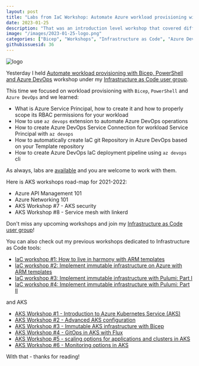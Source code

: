 ```yaml
---
layout: post
title: "Labs from IaC Workshop: Automate Azure workload provisioning with Bicep, Powershell and Azure DevOps"
date: 2023-01-25
description: "That was an introduction level workshop that covered different aspects of workload provisioning with Bicep, PowerShell and Azure DevOps."
image: "/images/2023-01-25-logo.png"
categories: ["Bicep", "Workshops", "Infrastructure as Code", "Azure DevOps", "Azure AD", "PowerShell"]
githubissuesid: 36
---
```


![logo](/images/2023-01-25-logo.png)

Yesterday I held [Automate workload provisioning with Bicep, PowerShell and Azure DevOps](https://www.meetup.com/infrastructure-as-code-user-group-oslo/events/285739597/) workshop under my [Infrastructure as Code user group](https://www.meetup.com/Infrastructure-As-Code-User-Group-Oslo).

This time we focused on workload provisioning with `Bicep`, `PowerShell` and `Azure DevOps` and we learned:

* What is Azure Service Principal, how to create it and how to properly scope its RBAC permissions for your workload
* How to use `az devops` extension to automate Azure DevOps operations
* How to create Azure DevOps Service Connection for workload Service Principal with `az devops`
* How to automatically create IaC git Repository in Azure DevOps based on your Template repository
* How to create Azure DevOps IaC deployment pipeline using `az devops` cli

As always, labs are [available](https://github.com/evgenyb/iac-workshops/tree/main/iac-with-azure-devops) and you are welcome to work with them.

Here is AKS workshops road-map for 2021-2022:

* Azure API Management 101
* Azure Networking 101
* AKS Workshop #7 - AKS security
* AKS Workshop #8 - Service mesh with linkerd

Don't miss any upcoming workshops and join my [Infrastructure as Code user group](https://www.meetup.com/Infrastructure-As-Code-User-Group-Oslo)!

You can also check out my previous workshops dedicated to Infrastructure as Code tools:

* [IaC workshop #1: How to live in harmony with ARM templates](https://borzenin.com/iac-ws1-labs/)
* [IaC workshop #2: Implement immutable infrastructure on Azure with ARM templates](https://borzenin.com/iac-ws2-labs/)
* [IaC workshop #3: Implement immutable infrastructure with Pulumi: Part I](https://borzenin.com/iac-ws3-labs/)
* [IaC workshop #4: Implement immutable infrastructure with Pulumi: Part II](https://borzenin.com/iac-ws4-labs/)

and AKS

* [AKS Workshop #1 - Introduction to Azure Kubernetes Service (AKS)](https://borzenin.com/azure-kubernetes-service-aks-workshop-1-labs/)
* [AKS Workshop #2 - Advanced AKS configuration](https://borzenin.com/azure-kubernetes-service-aks-workshop-2-labs/)
* [AKS Workshop #3 - Immutable AKS infrastructure with Bicep](https://borzenin.com/azure-kubernetes-service-aks-workshop-3-labs/)
* [AKS Workshop #4 - GitOps in AKS with Flux](https://borzenin.com/azure-kubernetes-service-aks-workshop-4-labs/)
* [AKS Workshop #5 - scaling options for applications and clusters in AKS](https://borzenin.com/azure-kubernetes-service-aks-workshop-5-labs/)
* [AKS Workshop #6 - Monitoring options in AKS](https://borzenin.com/azure-aks-workshop-6-monitoring-options-aks-labs/)


With that - thanks for reading!
